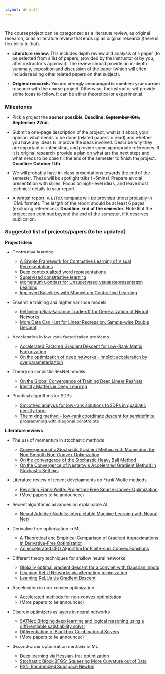 ```yaml
---
layout: default
---
```


&nbsp;

The course project can be categorized as a literature review, as original research, or as a literature review that ends up as original research (there is flexibility to that).

- **Literature review.** This includes depth review and analysis of a paper (to be selected from a list of papers, provided by the instructor or by you, after instroctor's approval). The review should provide an in-depth summary, exposition and discussion of the paper (which will often include reading other related papers on that subject).

- **Original research.** You are strongly encouraged to combine your current research with the course project. Otherwise, the instructor will provide some ideas to follow. It can be either theoretical or experimental. 

### Milestones

- Pick a project the **sooner possible**. **Deadline: ~~September 10th.~~ September 22nd.**

- Submit a one-page description of the project, what is it about, your opinion, what needs to be done (related papers to read) and whether you have any ideas to improve the ideas involved. Describe why they are important or interesting, and provide some appropriate references. If it is original research, provide a plan on what are the next steps and what needs to be done till the end of the semester to finish the project. **Deadline: October 15th.**

- We will probably have in-class presentations towards the end of the semester. These will be spotlight talks (~5mins). Prepare an oral presentation with slides. Focus on high-level ideas, and leave most technical details to your report.

- A written report. A LaTeX template will be provided (most probably in ICML format). The length of the report should be at least 6 pages (excluding references). **Deadline: End of the semester.** Note that the project can continue beyond the end of the semester, if it deserves publication.

### Suggested list of projects/papers (to be updated)

**Project ideas**

- Contrastive learning
  - [A Simple Framework for Contrastive Learning of Visual Representations](https://arxiv.org/pdf/2002.05709.pdf)
  - [Deep contextualized word representations](https://arxiv.org/pdf/1802.05365.pdf)
  - [Supervised constrastive learning](https://arxiv.org/pdf/2004.11362.pdf)
  - [Momentum Contrast for Unsupervised Visual Representation Learning](https://arxiv.org/pdf/1911.05722.pdf)
  - [Improved Baselines with Momentum Contrastive Learning](https://arxiv.org/pdf/2003.04297.pdf)

- Ensemble training and higher variance models
  - [Rethinking Bias-Variance Trade-off for Generalization of Neural Networks](https://arxiv.org/pdf/2002.11328.pdf)
  - [More Data Can Hurt for Linear Regression: Sample-wise Double Descent](https://arxiv.org/pdf/1912.07242.pdf)

- Acceleration in low-rank factorization problems
  - [Accelerated Factored Gradient Descent for Low-Rank Matrix Factorization](http://proceedings.mlr.press/v108/zhou20b/zhou20b.pdf)
  - [On the optimization of deep networks - implicit acceleration by overparameterization](https://arxiv.org/pdf/1802.06509.pdf)

- Theory on simplistic ResNet models
  - [On the Global Convergence of Training Deep Linear ResNets](https://openreview.net/pdf?id=HJxEhREKDH)
  - [Identity Matters in Deep Learning](https://arxiv.org/pdf/1611.04231.pdf)
  
- Practical algorithms for SDPs
  - [Smoothed analysis for low-rank solutions to SDPs in quadratic penalty form](https://arxiv.org/pdf/1803.00186.pdf)
  - [The mixing method - low-rank coordinate descent for semidefinite programming with diagonal constraints](https://arxiv.org/pdf/1706.00476.pdf)

**Literature reviews**

- The use of momentum in stochastic methods
  - [Convergence of a Stochastic Gradient Method with Momentum for Non-Smooth Non-Convex Optimization](https://proceedings.icml.cc/static/paper_files/icml/2020/4205-Paper.pdf)
  - [On the convergence of the Stochastic Heavy Ball Method](https://arxiv.org/pdf/2006.07867.pdf)
  - [On the Convergence of Nesterov's Accelerated Gradient Method in Stochastic Settings](https://arxiv.org/pdf/2002.12414.pdf)

- Literature review of recent developments on Frank-Wolfe methods
  - [Revisiting Frank-Wolfe: Projection-Free Sparse Convex Optimization](http://m8j.net/math/revisited-FW.pdf)
  - (More papers to be announced)
  
- Recent algorithmic advances on explainable AI
  - [Neural Additive Models: Interpretable Machine Learning with Neural Nets](https://arxiv.org/pdf/2004.13912.pdf)

- Derivative free optimization in ML
  - [A Theoretical and Empirical Comparison of Gradient Approximations in Derivative-Free Optimization](https://arxiv.org/pdf/1905.01332.pdf)
  - [An Accelerated DFO Algorithm for Finite-sum Convex Functions](https://arxiv.org/pdf/2007.03311.pdf)
  
- Different theory techniques for shallow neural networks
  - [Globally optimal gradient descent for a convnet with Gaussian inputs](https://arxiv.org/pdf/1702.07966.pdf)
  - [Learning ReLU Networks via alternating minimization](https://arxiv.org/pdf/1806.07863.pdf)
  - [Learning ReLUs via Gradient Descent](https://arxiv.org/pdf/1705.04591.pdf)

- Acceleration in non-convex optimization
  - [Accelerated methods for non-convex optimization](https://arxiv.org/pdf/1611.00756.pdf)
  - (More papers to be announced)
  
- Discrete optimizers as layers in neural networks
  - [SATNet: Bridging deep learning and logical reasoning using a differentiable satisfiability solver](https://arxiv.org/pdf/1905.12149.pdf)
  - [Differentiation of Blackbox Combinatorial Solvers](https://openreview.net/pdf?id=BkevoJSYPB)
  - (More papers to be announced)
  
- Second-order optimization methods in ML
  - [Deep learning via Hessian-free optimization](http://www.cs.toronto.edu/~jmartens/docs/Deep_HessianFree.pdf)
  - [Stochastic Block BFGS: Squeezing More Curvature out of Data](https://arxiv.org/pdf/1603.09649.pdf)
  - [RSN: Randomized Subspace Newton](https://arxiv.org/pdf/1905.10874.pdf)
  
&nbsp;
&nbsp;
